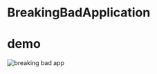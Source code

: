 # BreakingBadApplication


# demo

![breaking bad app](https://user-images.githubusercontent.com/72996538/147419731-f4ec2bda-cfd3-4323-8ded-789f6118dafc.gif)
